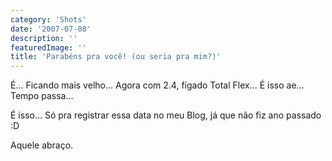 ```yaml
---
category: 'Shots'
date: '2007-07-08'
description: ''
featuredImage: ''
title: 'Parabéns pra você! (ou seria pra mim?)'
---
```


<script type="text/javascript">
<!--
	var flashVideolog = new Flash("http://www.videolog.tv/swf/player_externo.swf?prefix=videos&amp;v=dd/70/130469&amp;id_video=130469'", "videolog0004", "425", "342");
	flashVideolog.write();
-->
</script>

É... Ficando mais velho... Agora com 2.4, fígado Total Flex... É isso ae... Tempo passa...

É isso... Só pra registrar essa data no meu Blog, já que não fiz ano passado :D

Aquele abraço.
